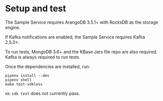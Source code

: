 # Setup and test

The Sample Service requires ArangoDB 3.5.1+ with RocksDB as the storage engine.

If Kafka notifications are enabled, the Sample Service requires Kafka 2.5.0+.

To run tests, MongoDB 3.6+ and the KBase Jars file repo are also required. Kafka is always required to run tests.

Once the dependencies are installed, run:

```
pipenv install --dev
pipenv shell
make test-sdkless
```

`kb-sdk test` does not currently pass.

